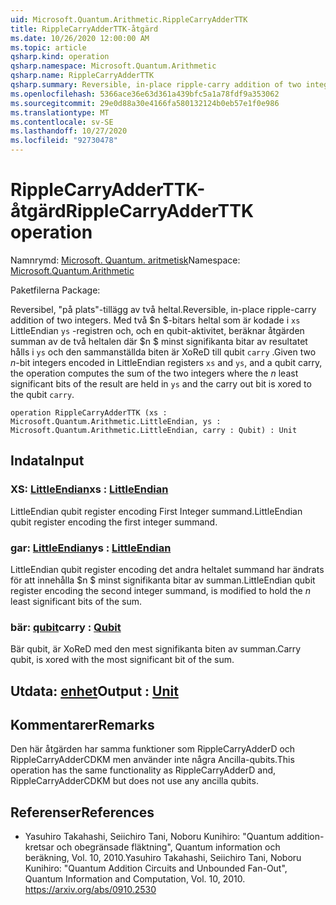 ```yaml
---
uid: Microsoft.Quantum.Arithmetic.RippleCarryAdderTTK
title: RippleCarryAdderTTK-åtgärd
ms.date: 10/26/2020 12:00:00 AM
ms.topic: article
qsharp.kind: operation
qsharp.namespace: Microsoft.Quantum.Arithmetic
qsharp.name: RippleCarryAdderTTK
qsharp.summary: Reversible, in-place ripple-carry addition of two integers. Given two $n$-bit integers encoded in LittleEndian registers `xs` and `ys`, and a qubit carry, the operation computes the sum of the two integers where the $n$ least significant bits of the result are held in `ys` and the carry out bit is xored to the qubit `carry`.
ms.openlocfilehash: 5366ace36e63d361a439bfc5a1a78fdf9a353062
ms.sourcegitcommit: 29e0d88a30e4166fa580132124b0eb57e1f0e986
ms.translationtype: MT
ms.contentlocale: sv-SE
ms.lasthandoff: 10/27/2020
ms.locfileid: "92730478"
---
```

# <a name="ripplecarryadderttk-operation"></a><span data-ttu-id="a293a-102">RippleCarryAdderTTK-åtgärd</span><span class="sxs-lookup"><span data-stu-id="a293a-102">RippleCarryAdderTTK operation</span></span>

<span data-ttu-id="a293a-103">Namnrymd: [Microsoft. Quantum. aritmetisk](xref:Microsoft.Quantum.Arithmetic)</span><span class="sxs-lookup"><span data-stu-id="a293a-103">Namespace: [Microsoft.Quantum.Arithmetic](xref:Microsoft.Quantum.Arithmetic)</span></span>

<span data-ttu-id="a293a-104">Paketfilerna [](https://nuget.org/packages/)</span><span class="sxs-lookup"><span data-stu-id="a293a-104">Package: [](https://nuget.org/packages/)</span></span>


<span data-ttu-id="a293a-105">Reversibel, "på plats"-tillägg av två heltal.</span><span class="sxs-lookup"><span data-stu-id="a293a-105">Reversible, in-place ripple-carry addition of two integers.</span></span>
<span data-ttu-id="a293a-106">Med två $n $-bitars heltal som är kodade i `xs` LittleEndian `ys` -registren och, och en qubit-aktivitet, beräknar åtgärden summan av de två heltalen där $n $ minst signifikanta bitar av resultatet hålls i `ys` och den sammanställda biten är XoReD till qubit `carry` .</span><span class="sxs-lookup"><span data-stu-id="a293a-106">Given two $n$-bit integers encoded in LittleEndian registers `xs` and `ys`, and a qubit carry, the operation computes the sum of the two integers where the $n$ least significant bits of the result are held in `ys` and the carry out bit is xored to the qubit `carry`.</span></span>

```qsharp
operation RippleCarryAdderTTK (xs : Microsoft.Quantum.Arithmetic.LittleEndian, ys : Microsoft.Quantum.Arithmetic.LittleEndian, carry : Qubit) : Unit
```


## <a name="input"></a><span data-ttu-id="a293a-107">Indata</span><span class="sxs-lookup"><span data-stu-id="a293a-107">Input</span></span>

### <a name="xs--littleendian"></a><span data-ttu-id="a293a-108">XS: [LittleEndian](xref:Microsoft.Quantum.Arithmetic.LittleEndian)</span><span class="sxs-lookup"><span data-stu-id="a293a-108">xs : [LittleEndian](xref:Microsoft.Quantum.Arithmetic.LittleEndian)</span></span>

<span data-ttu-id="a293a-109">LittleEndian qubit register encoding First Integer summand.</span><span class="sxs-lookup"><span data-stu-id="a293a-109">LittleEndian qubit register encoding the first integer summand.</span></span>


### <a name="ys--littleendian"></a><span data-ttu-id="a293a-110">gar: [LittleEndian](xref:Microsoft.Quantum.Arithmetic.LittleEndian)</span><span class="sxs-lookup"><span data-stu-id="a293a-110">ys : [LittleEndian](xref:Microsoft.Quantum.Arithmetic.LittleEndian)</span></span>

<span data-ttu-id="a293a-111">LittleEndian qubit register encoding det andra heltalet summand har ändrats för att innehålla $n $ minst signifikanta bitar av summan.</span><span class="sxs-lookup"><span data-stu-id="a293a-111">LittleEndian qubit register encoding the second integer summand, is modified to hold the $n$ least significant bits of the sum.</span></span>


### <a name="carry--qubit"></a><span data-ttu-id="a293a-112">bär: [qubit](xref:microsoft.quantum.lang-ref.qubit)</span><span class="sxs-lookup"><span data-stu-id="a293a-112">carry : [Qubit](xref:microsoft.quantum.lang-ref.qubit)</span></span>

<span data-ttu-id="a293a-113">Bär qubit, är XoReD med den mest signifikanta biten av summan.</span><span class="sxs-lookup"><span data-stu-id="a293a-113">Carry qubit, is xored with the most significant bit of the sum.</span></span>



## <a name="output--unit"></a><span data-ttu-id="a293a-114">Utdata: [enhet](xref:microsoft.quantum.lang-ref.unit)</span><span class="sxs-lookup"><span data-stu-id="a293a-114">Output : [Unit](xref:microsoft.quantum.lang-ref.unit)</span></span>



## <a name="remarks"></a><span data-ttu-id="a293a-115">Kommentarer</span><span class="sxs-lookup"><span data-stu-id="a293a-115">Remarks</span></span>

<span data-ttu-id="a293a-116">Den här åtgärden har samma funktioner som RippleCarryAdderD och RippleCarryAdderCDKM men använder inte några Ancilla-qubits.</span><span class="sxs-lookup"><span data-stu-id="a293a-116">This operation has the same functionality as RippleCarryAdderD and, RippleCarryAdderCDKM but does not use any ancilla qubits.</span></span>

## <a name="references"></a><span data-ttu-id="a293a-117">Referenser</span><span class="sxs-lookup"><span data-stu-id="a293a-117">References</span></span>

- <span data-ttu-id="a293a-118">Yasuhiro Takahashi, Seiichiro Tani, Noboru Kunihiro: "Quantum addition-kretsar och obegränsade fläktning", Quantum information och beräkning, Vol. 10, 2010.</span><span class="sxs-lookup"><span data-stu-id="a293a-118">Yasuhiro Takahashi, Seiichiro Tani, Noboru Kunihiro: "Quantum Addition Circuits and Unbounded Fan-Out", Quantum Information and Computation, Vol. 10, 2010.</span></span>
  https://arxiv.org/abs/0910.2530